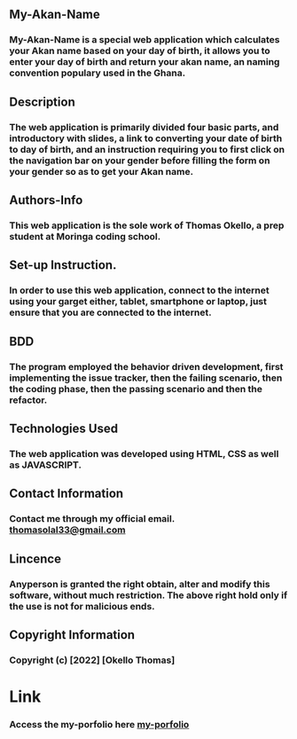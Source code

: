 ## My-Akan-Name
### My-Akan-Name is a special web application which calculates your Akan name based on your day of birth, it allows you to enter your day of birth and return your akan name, an naming convention populary used in the Ghana. 

## Description
### The web application is primarily divided four basic parts, and introductory with slides, a link to converting your date of birth to day of birth, and an instruction requiring you to first click on the navigation bar on your gender before filling the form on your gender so as to get your Akan name. 

## Authors-Info
### This web application is the sole work of Thomas Okello, a prep student at Moringa coding school. 

## Set-up Instruction.
### In order to use this web application, connect to the internet using your garget either, tablet, smartphone or laptop, just ensure that you are connected to the internet. 

## BDD
### The program employed the behavior driven development, first implementing the issue tracker, then the failing scenario, then the coding phase, then the passing scenario and then the refactor. 

## Technologies Used
### The web application was developed using HTML, CSS as well as JAVASCRIPT.

## Contact Information
### Contact me through my official email. thomasolal33@gmail.com

## Lincence
### Anyperson is granted the right obtain, alter and modify this software, without much restriction. The above right hold only if the use is not for malicious ends. 

## Copyright Information
### Copyright (c) [2022] [Okello Thomas]

# Link
### Access the my-porfolio here [my-porfolio](https://okellothomas.github.io/my-akanName/)

